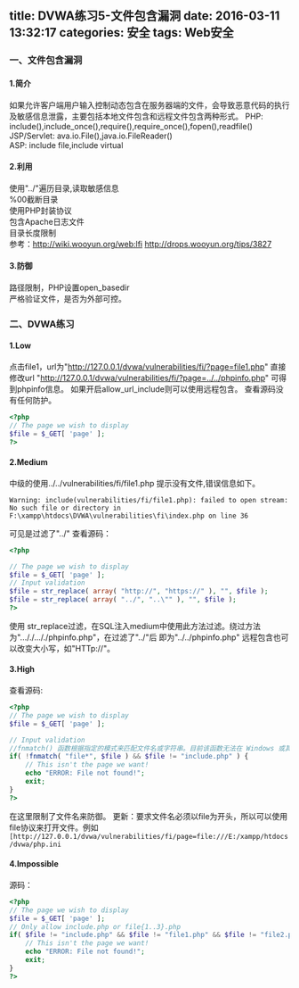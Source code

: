 title: DVWA练习5-文件包含漏洞
date: 2016-03-11 13:32:17
categories: 安全
tags: Web安全
---

### 一、文件包含漏洞
#### 1.简介
如果允许客户端用户输入控制动态包含在服务器端的文件，会导致恶意代码的执行及敏感信息泄露，主要包括本地文件包含和远程文件包含两种形式。
PHP: include(),include_once(),require(),require_once(),fopen(),readfile()  
JSP/Servlet: ava.io.File(),java.io.FileReader()  
ASP: include file,include virtual  
<!--more-->
#### 2.利用
使用"../"遍历目录,读取敏感信息  
%00截断目录  
使用PHP封装协议  
包含Apache日志文件  
目录长度限制  
参考：http://wiki.wooyun.org/web:lfi http://drops.wooyun.org/tips/3827
#### 3.防御
路径限制，PHP设置open_basedir  
严格验证文件，是否为外部可控。


### 二、DVWA练习
#### 1.Low
点击file1，url为"http://127.0.0.1/dvwa/vulnerabilities/fi/?page=file1.php"
直接修改url "http://127.0.0.1/dvwa/vulnerabilities/fi/?page=../../phpinfo.php" 可得到phpinfo信息。
如果开启allow_url_include则可以使用远程包含。
查看源码没有任何防护。
```php
<?php
// The page we wish to display
$file = $_GET[ 'page' ];
?>
```
#### 2.Medium
中级的使用../../vulnerabilities/fi/file1.php 提示没有文件,错误信息如下。
```
Warning: include(vulnerabilities/fi/file1.php): failed to open stream: No such file or directory in F:\xampp\htdocs\DVWA\vulnerabilities\fi\index.php on line 36
```
可见是过滤了"../"
查看源码：
```php
<?php

// The page we wish to display
$file = $_GET[ 'page' ];
// Input validation
$file = str_replace( array( "http://", "https://" ), "", $file );
$file = str_replace( array( "../", "..\"" ), "", $file );
?>
```
使用 str_replace过滤，在SQL注入medium中使用此方法过滤。绕过方法为"..././..././phpinfo.php"，在过滤了"../"后
即为"../../phpinfo.php"
远程包含也可以改变大小写，如"HTTp://"。
#### 3.High
查看源码:
```php
<?php
// The page we wish to display
$file = $_GET[ 'page' ];

// Input validation
//fnmatch() 函数根据指定的模式来匹配文件名或字符串。目前该函数无法在 Windows 或其它非 POSIX 兼容的系统上使用。如果$file不是include.php。不正确
if( !fnmatch( "file*", $file ) && $file != "include.php" ) {
	// This isn't the page we want!
	echo "ERROR: File not found!";
	exit;
}
?>
```
在这里限制了文件名来防御。
更新：要求文件名必须以file为开头，所以可以使用file协议来打开文件。例如
`[http://127.0.0.1/dvwa/vulnerabilities/fi/page=file:///E:/xampp/htdocs/dvwa/php.ini`

#### 4.Impossible
源码：
```php
<?php
// The page we wish to display
$file = $_GET[ 'page' ];
// Only allow include.php or file{1..3}.php
if( $file != "include.php" && $file != "file1.php" && $file != "file2.php" && $file != "file3.php" ) {
	// This isn't the page we want!
	echo "ERROR: File not found!";
	exit;
}
?>
```
